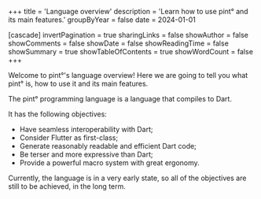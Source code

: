 +++
title = 'Language overview'
description = 'Learn how to use pint° and its main features.'
groupByYear = false
date = 2024-01-01

[cascade]
invertPagination = true
sharingLinks = false
showAuthor = false
showComments = false
showDate = false
showReadingTime = false
showSummary = true
showTableOfContents = true
showWordCount = false
+++

Welcome to pint°'s language overview! Here we are going to tell you what pint°
is, how to use it and its main features.

The pint° programming language is a language that compiles to Dart.

It has the following objectives:

- Have seamless interoperability with Dart;
- Consider Flutter as first-class;
- Generate reasonably readable and efficient Dart code;
- Be terser and more expressive than Dart;
- Provide a powerful macro system with great ergonomy.

Currently, the language is in a very early state, so all of the objectives are
still to be achieved, in the long term.
